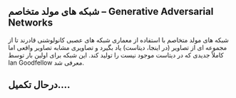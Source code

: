 ## شبکه ­های مولد متخاصم – Generative Adversarial Networks
شبکه ­های مولد متخاصم با استفاده از معماری شبکه های عصبی کانولوشنی قادرند تا از مجموعه ای از تصاویر (در اینجا، دیتاست) یاد بگیرد و تصاویری مشابه تصاویر واقعی اما کاملاً جدیدی که در دیتاست موجود نیست را تولید کند. این شبکه برای اولین بار توسط Ian Goodfellow معرفی شد.


## درحال تکمیل....
